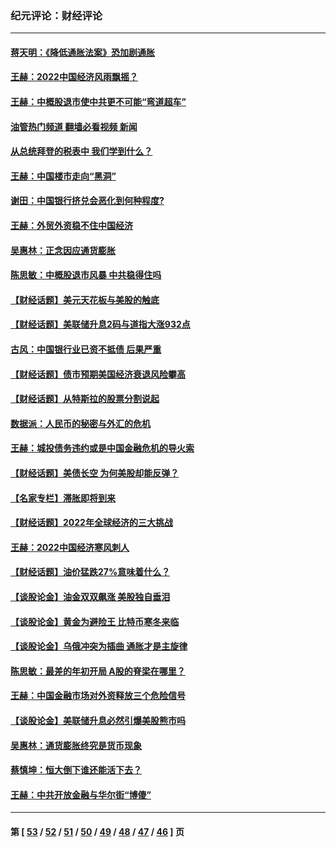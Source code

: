 ### 纪元评论：财经评论
---
#### [蒋天明：《降低通胀法案》恐加剧通胀](../../pages/nsc1026/n13806996.md?09010330) 
#### [王赫：2022中国经济风雨飘摇？](../../pages/nsc1026/n13803207.md?09010330) 
#### [王赫：中概股退市使中共更不可能“弯道超车”](../../pages/nsc1026/n13802858.md?09010330) 
#### [油管热门频道 翻墙必看视频 新闻](ok?09010330)
#### [从总统拜登的税表中 我们学到什么？](../../pages/nsc1026/n13773081.md?09010330) 
#### [王赫：中国楼市走向“黑洞”](../../pages/nsc1026/n13770647.md?09010330) 
#### [谢田：中国银行挤兑会恶化到何种程度?](../../pages/nsc1026/n13766965.md?09010330) 
#### [王赫：外贸外资稳不住中国经济](../../pages/nsc1026/n13753933.md?09010330) 
#### [吴惠林：正念因应通货膨胀](../../pages/nsc1026/n13750350.md?09010330) 
#### [陈思敏：中概股退市风暴 中共稳得住吗](../../pages/nsc1026/n13738978.md?09010330) 
#### [【财经话题】美元天花板与美股的触底](../../pages/nsc1026/n13736495.md?09010330) 
#### [【财经话题】美联储升息2码与道指大涨932点](../../pages/nsc1026/n13727377.md?09010330) 
#### [古风：中国银行业已资不抵债 后果严重](../../pages/nsc1026/n13726111.md?09010330) 
#### [【财经话题】债市预期美国经济衰退风险攀高](../../pages/nsc1026/n13698043.md?09010330) 
#### [【财经话题】从特斯拉的股票分割说起](../../pages/nsc1026/n13679733.md?09010330) 
#### [数据派：人民币的秘密与外汇的危机](../../pages/nsc1026/n13667092.md?09010330) 
#### [王赫：城投债务违约或是中国金融危机的导火索](../../pages/nsc1026/n13665322.md?09010330) 
#### [【财经话题】美债长空 为何美股却能反弹？](../../pages/nsc1026/n13665895.md?09010330) 
#### [【名家专栏】滞胀即将到来](../../pages/nsc1026/n13658171.md?09010330) 
#### [【财经话题】2022年全球经济的三大挑战](../../pages/nsc1026/n13654423.md?09010330) 
#### [王赫：2022中国经济寒风刺人](../../pages/nsc1026/n13651403.md?09010330) 
#### [【财经话题】油价猛跌27%意味着什么？](../../pages/nsc1026/n13648767.md?09010330) 
#### [【谈股论金】油金双双飙涨 美股独自垂泪](../../pages/nsc1026/n13631742.md?09010330) 
#### [【谈股论金】黄金为避险王 比特币寒冬来临](../../pages/nsc1026/n13600406.md?09010330) 
#### [【谈股论金】乌俄冲突为插曲 通胀才是主旋律](../../pages/nsc1026/n13576797.md?09010330) 
#### [陈思敏：最差的年初开局 A股的脊梁在哪里？](../../pages/nsc1026/n13558359.md?09010330) 
#### [王赫：中国金融市场对外资释放三个危险信号](../../pages/nsc1026/n13546389.md?09010330) 
#### [【谈股论金】美联储升息必然引爆美股熊市吗](../../pages/nsc1026/n13519194.md?09010330) 
#### [吴惠林：通货膨胀终究是货币现象](../../pages/nsc1026/n13512979.md?09010330) 
#### [蔡慎坤：恒大倒下谁还能活下去？](../../pages/nsc1026/n13501831.md?09010330) 
#### [王赫：中共开放金融与华尔街“博傻”](../../pages/nsc1026/n13501138.md?09010330) 

---
#### 第 [ [53](./53.md?09010330) / [52](./52.md?09010330) / [51](./51.md?09010330) / [50](./50.md?09010330) / [49](./49.md?09010330) / [48](./48.md?09010330) / [47](./47.md?09010330) / [46](./46.md?09010330) ] 页
